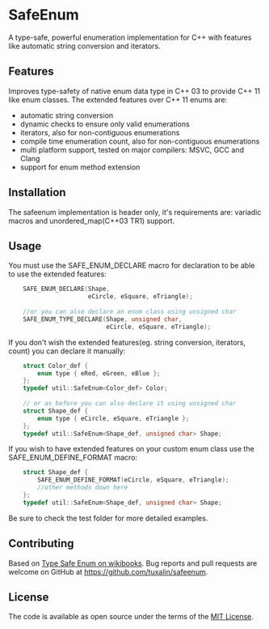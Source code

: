 # SafeEnum
A type-safe, powerful enumeration implementation for C++ with features like automatic string conversion and iterators.

## Features

Improves type-safety of native enum data type in C++ 03 to provide C++ 11 like enum classes.
The extended features over C++ 11 enums are:
- automatic string conversion
- dynamic checks to ensure only valid enumerations
- iterators, also for non-contiguous enumerations
- compile time enumeration count, also for non-contiguous enumerations
- multi platform support, tested on major compilers: MSVC, GCC and Clang
- support for enum method extension
	
## Installation

The safeenum implementation is header only, it's requirements are: variadic macros and unordered_map(C++03 TR1) support.

## Usage

You must use the SAFE_ENUM_DECLARE macro for declaration to be able to use the extended features:
```cpp
	SAFE_ENUM_DECLARE(Shape,
                      eCircle, eSquare, eTriangle);
                  
	//or you can also declare an enum class using unsigned char
	SAFE_ENUM_TYPE_DECLARE(Shape, unsigned char,
	                       eCircle, eSquare, eTriangle);
``` 	
If you don't wish the extended features(eg. string conversion, iterators, count) you can declare it manually:
```cpp
	struct Color_def {
	    enum type { eRed, eGreen, eBlue };
	};
	typedef util::SafeEnum<Color_def> Color;
	
	// or as before you can also declare it using unsigned char
	struct Shape_def {
	    enum type { eCircle, eSquare, eTriangle };
	};
	typedef util::SafeEnum<Shape_def, unsigned char> Shape;
``` 

If you wish to have extended features on your custom enum class use the SAFE_ENUM_DEFINE_FORMAT macro:
```cpp
    struct Shape_def {
	    SAFE_ENUM_DEFINE_FORMAT(eCircle, eSquare, eTriangle);
	    //other methods down here
	};
	typedef util::SafeEnum<Shape_def, unsigned char> Shape;
```

Be sure to check the test folder for more detailed examples.

## Contributing

Based on [Type Safe Enum on wikibooks](https://en.wikibooks.org/wiki/More_C%2B%2B_Idioms/Type_Safe_Enum).
Bug reports and pull requests are welcome on GitHub at https://github.com/tuxalin/safeenum.

## License

The code is available as open source under the terms of the [MIT License](http://opensource.org/licenses/MIT).
